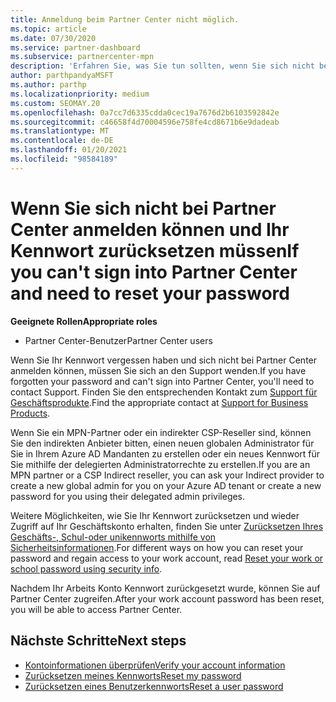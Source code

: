 ```yaml
---
title: Anmeldung beim Partner Center nicht möglich.
ms.topic: article
ms.date: 07/30/2020
ms.service: partner-dashboard
ms.subservice: partnercenter-mpn
description: 'Erfahren Sie, was Sie tun sollten, wenn Sie sich nicht bei Partner Center anmelden können: enthält Informationen zum Zurücksetzen des Kennworts für Arbeits Konten oder des Schul Kontos, wenn Sie es vergessen haben.'
author: parthpandyaMSFT
ms.author: parthp
ms.localizationpriority: medium
ms.custom: SEOMAY.20
ms.openlocfilehash: 0a7cc7d6335cdda0cec19a7676d2b6103592842e
ms.sourcegitcommit: c46658f4d70004596e758fe4cd8671b6e9dadeab
ms.translationtype: MT
ms.contentlocale: de-DE
ms.lasthandoff: 01/20/2021
ms.locfileid: "98584189"
---
```

# <a name="if-you-cant-sign-into-partner-center-and-need-to-reset-your-password"></a><span data-ttu-id="9e25a-103">Wenn Sie sich nicht bei Partner Center anmelden können und Ihr Kennwort zurücksetzen müssen</span><span class="sxs-lookup"><span data-stu-id="9e25a-103">If you can't sign into Partner Center and need to reset your password</span></span>

<span data-ttu-id="9e25a-104">**Geeignete Rollen**</span><span class="sxs-lookup"><span data-stu-id="9e25a-104">**Appropriate roles**</span></span>

- <span data-ttu-id="9e25a-105">Partner Center-Benutzer</span><span class="sxs-lookup"><span data-stu-id="9e25a-105">Partner Center users</span></span>

<span data-ttu-id="9e25a-106">Wenn Sie Ihr Kennwort vergessen haben und sich nicht bei Partner Center anmelden können, müssen Sie sich an den Support wenden.</span><span class="sxs-lookup"><span data-stu-id="9e25a-106">If you have forgotten your password and can't sign into Partner Center, you'll need to contact Support.</span></span> <span data-ttu-id="9e25a-107">Finden Sie den entsprechenden Kontakt zum [Support für Geschäftsprodukte](/microsoft-365/admin/contact-support-for-business-products).</span><span class="sxs-lookup"><span data-stu-id="9e25a-107">Find the appropriate contact at [Support for Business Products](/microsoft-365/admin/contact-support-for-business-products).</span></span> 

<span data-ttu-id="9e25a-108">Wenn Sie ein MPN-Partner oder ein indirekter CSP-Reseller sind, können Sie den indirekten Anbieter bitten, einen neuen globalen Administrator für Sie in Ihrem Azure AD Mandanten zu erstellen oder ein neues Kennwort für Sie mithilfe der delegierten Administratorrechte zu erstellen.</span><span class="sxs-lookup"><span data-stu-id="9e25a-108">If you are an MPN partner or a CSP Indirect reseller, you can ask your Indirect provider to create a new global admin for you on your Azure AD tenant or create a new password for you using their delegated admin privileges.</span></span> 

<span data-ttu-id="9e25a-109">Weitere Möglichkeiten, wie Sie Ihr Kennwort zurücksetzen und wieder Zugriff auf Ihr Geschäftskonto erhalten, finden Sie unter [Zurücksetzen Ihres Geschäfts-, Schul-oder unikennworts mithilfe von Sicherheitsinformationen](/azure/active-directory/user-help/active-directory-passwords-update-your-own-password#how-to-change-your-password).</span><span class="sxs-lookup"><span data-stu-id="9e25a-109">For different ways on how you can reset your password and regain access to your work account, read [Reset your work or school password using security info](/azure/active-directory/user-help/active-directory-passwords-update-your-own-password#how-to-change-your-password).</span></span>

<span data-ttu-id="9e25a-110">Nachdem Ihr Arbeits Konto Kennwort zurückgesetzt wurde, können Sie auf Partner Center zugreifen.</span><span class="sxs-lookup"><span data-stu-id="9e25a-110">After your work account password has been reset, you will be able to access Partner Center.</span></span> 

## <a name="next-steps"></a><span data-ttu-id="9e25a-111">Nächste Schritte</span><span class="sxs-lookup"><span data-stu-id="9e25a-111">Next steps</span></span>

- [<span data-ttu-id="9e25a-112">Kontoinformationen überprüfen</span><span class="sxs-lookup"><span data-stu-id="9e25a-112">Verify your account information</span></span>](verification-responses.md)
- [<span data-ttu-id="9e25a-113">Zurücksetzen meines Kennworts</span><span class="sxs-lookup"><span data-stu-id="9e25a-113">Reset my password</span></span>](reset-my-pasword.md)
- [<span data-ttu-id="9e25a-114">Zurücksetzen eines Benutzerkennworts</span><span class="sxs-lookup"><span data-stu-id="9e25a-114">Reset a user password</span></span>](reset-a-user-password.md)